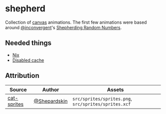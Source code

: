 # shepherd

Collection of [canvas](https://developer.mozilla.org/en-US/docs/Web/API/Canvas_API) animations. The first few animations were based around [@inconvergent](https://github.com/inconvergent)'s [Shepherding Random Numbers](https://inconvergent.net/2016/shepherding-random-numbers/).

Needed things
---
*   [Nix](https://nixos.org/download.html)
*   [Disabled cache](https://stackoverflow.com/questions/5690269/disabling-chrome-cache-for-website-development)

Attribution
---
| Source | Author | Assets |
| --- | --- | --- |
| [cat-sprites](https://opengameart.org/content/cat-sprites) | [@Shepardskin](https://twitter.com/Shepardskin) | `src/sprites/sprites.png`, `src/sprites/sprites.xcf` |
